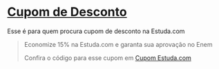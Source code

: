 # [Cupom de Desconto](https://github.com/CupomDeDesconto/Promocoes/blob/main/README.md)
Esse é para quem procura cupom de desconto na Estuda.com
<blockquote cite="https://asasdodesconto.com/mais-ofertas/economize-15-na-estudacom-e-garanta-sua-aprovacao-no-enem-15728"><p>Economize 15% na Estuda.com e garanta sua aprovação no Enem</p><footer>Confira o código para esse cupom em <a href="https://asasdodesconto.com/mais-ofertas/economize-15-na-estudacom-e-garanta-sua-aprovacao-no-enem-15728">Cupom Estuda.com</a></footer></blockquote>